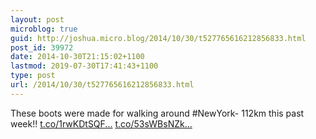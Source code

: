```yaml
---
layout: post
microblog: true
guid: http://joshua.micro.blog/2014/10/30/t527765616212856833.html
post_id: 39972
date: 2014-10-30T21:15:02+1100
lastmod: 2019-07-30T17:41:43+1100
type: post
url: /2014/10/30/t527765616212856833.html
---
```

These boots were made for walking around #NewYork- 112km this past week!! [t.co/1rwKDtSQF...](http://t.co/1rwKDtSQFo) [t.co/53sWBsNZk...](http://t.co/53sWBsNZkT)
